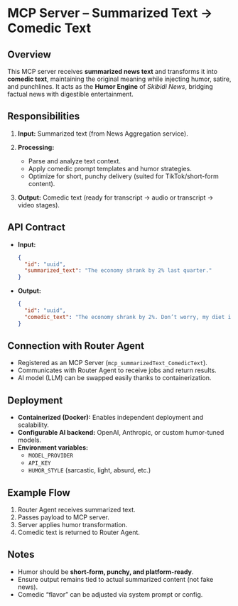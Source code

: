 # MCP Server – Summarized Text → Comedic Text

## Overview

This MCP server receives **summarized news text** and transforms it into **comedic text**, maintaining the original meaning while injecting humor, satire, and punchlines. It acts as the **Humor Engine** of *Skibidi News*, bridging factual news with digestible entertainment.

## Responsibilities

1. **Input:** Summarized text (from News Aggregation service).
2. **Processing:**

   * Parse and analyze text context.
   * Apply comedic prompt templates and humor strategies.
   * Optimize for short, punchy delivery (suited for TikTok/short-form content).
3. **Output:** Comedic text (ready for transcript → audio or transcript → video stages).

## API Contract

* **Input:**

  ```json
  {
    "id": "uuid",
    "summarized_text": "The economy shrank by 2% last quarter."
  }
  ```

* **Output:**

  ```json
  {
    "id": "uuid",
    "comedic_text": "The economy shrank by 2%. Don’t worry, my diet is shrinking faster!"
  }
  ```

## Connection with Router Agent

* Registered as an MCP Server (`mcp_summarizedText_ComedicText`).
* Communicates with Router Agent to receive jobs and return results.
* AI model (LLM) can be swapped easily thanks to containerization.

## Deployment

* **Containerized (Docker):** Enables independent deployment and scalability.
* **Configurable AI backend:** OpenAI, Anthropic, or custom humor-tuned models.
* **Environment variables:**
  * `MODEL_PROVIDER`
  * `API_KEY`
  * `HUMOR_STYLE` (sarcastic, light, absurd, etc.)

## Example Flow

1. Router Agent receives summarized text.
2. Passes payload to MCP server.
3. Server applies humor transformation.
4. Comedic text is returned to Router Agent.

## Notes

* Humor should be **short-form, punchy, and platform-ready**.
* Ensure output remains tied to actual summarized content (not fake news).
* Comedic “flavor” can be adjusted via system prompt or config.
